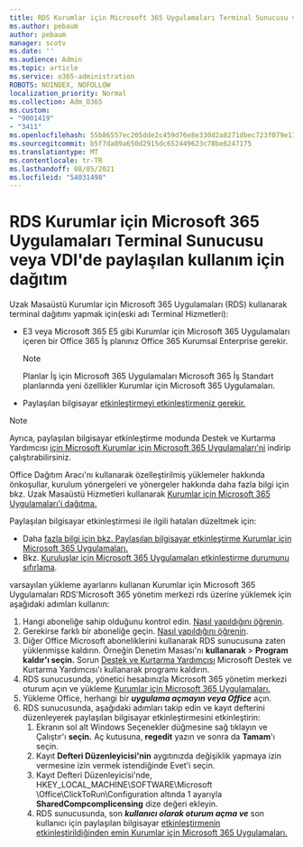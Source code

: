 ```yaml
---
title: RDS Kurumlar için Microsoft 365 Uygulamaları Terminal Sunucusu veya VDI'de paylaşılan kullanım için dağıtım
ms.author: pebaum
author: pebaum
manager: scotv
ms.date: ''
ms.audience: Admin
ms.topic: article
ms.service: o365-administration
ROBOTS: NOINDEX, NOFOLLOW
localization_priority: Normal
ms.collection: Adm_O365
ms.custom:
- "9001419"
- "3411"
ms.openlocfilehash: 55b86557ec205dde2c459d76e8e330d2a8271dbec723f079e119ebe409b41c3f
ms.sourcegitcommit: b5f7da89a650d2915dc652449623c78be6247175
ms.translationtype: MT
ms.contentlocale: tr-TR
ms.lasthandoff: 08/05/2021
ms.locfileid: "54031498"
---
```

# <a name="deploying-microsoft-365-apps-for-enterprise-for-shared-use-on-rds-terminal-server-or-vdi"></a>RDS Kurumlar için Microsoft 365 Uygulamaları Terminal Sunucusu veya VDI'de paylaşılan kullanım için dağıtım

Uzak Masaüstü Kurumlar için Microsoft 365 Uygulamaları (RDS) kullanarak terminal dağıtımı yapmak için(eski adı Terminal Hizmetleri):

- E3 veya Microsoft 365 E5 gibi Kurumlar için Microsoft 365 Uygulamaları içeren bir Office 365 İş planınız Office 365 Kurumsal Enterprise gerekir.
   > [!NOTE]
   > Planlar İş için Microsoft 365 Uygulamaları Microsoft 365 İş Standart planlarında yeni özellikler Kurumlar için Microsoft 365 Uygulamaları.
- Paylaşılan bilgisayar [etkinleştirmeyi etkinleştirmeniz gerekir.](https://docs.microsoft.com/DeployOffice/overview-shared-computer-activation)

> [!NOTE]
> Ayrıca, paylaşılan bilgisayar etkinleştirme modunda Destek ve Kurtarma Yardımcısı [için Microsoft Kurumlar için Microsoft 365 Uygulamaları'ni](https://aka.ms/SaRA_OfficeSCA_M365Portal) indirip çalıştırabilirsiniz.

Office Dağıtım Aracı'nı kullanarak özelleştirilmiş yüklemeler hakkında önkoşullar, kurulum yönergeleri ve yönergeler hakkında daha fazla bilgi için bkz. Uzak Masaüstü Hizmetleri kullanarak [Kurumlar için Microsoft 365 Uygulamaları'i dağıtma.](https://docs.microsoft.com/DeployOffice/deploy-microsoft-365-apps-remote-desktop-services)

Paylaşılan bilgisayar etkinleştirmesi ile ilgili hataları düzeltmek için:

- Daha [fazla bilgi için bkz. Paylaşılan bilgisayar etkinleştirme Kurumlar için Microsoft 365 Uygulamaları.](https://docs.microsoft.com/DeployOffice/troubleshoot-shared-computer-activation)
- Bkz. [Kuruluşlar için Microsoft 365 Uygulamaları etkinleştirme durumunu sıfırlama](https://go.microsoft.com/fwlink/?linkid=2109218).

varsayılan yükleme ayarlarını kullanan Kurumlar için Microsoft 365 Uygulamaları RDS'Microsoft 365 yönetim merkezi rds üzerine yüklemek için aşağıdaki adımları kullanın:

1. Hangi aboneliğe sahip olduğunu kontrol edin. [Nasıl yapıldığını öğrenin](https://docs.microsoft.com/microsoft-365/admin/admin-overview/what-subscription-do-i-have).
2. Gerekirse farklı bir aboneliğe geçin. [Nasıl yapıldığını öğrenin](https://docs.microsoft.com/microsoft-365/commerce/subscriptions/switch-to-a-different-plan).
3. Diğer Office Microsoft aboneliklerini kullanarak RDS sunucusuna zaten yüklenmişse kaldırın. Örneğin Denetim Masası'nı **kullanarak**  >  **Program kaldır'ı seçin.** Sorun [Destek ve Kurtarma Yardımcısı](https://aka.ms/SARA-OfficeUninstall-Alchemy) Microsoft Destek ve Kurtarma Yardımcısı'ı kullanarak programı kaldırın.
4. RDS sunucusunda, yönetici hesabınızla Microsoft 365 yönetim merkezi oturum açın ve yükleme [Kurumlar için Microsoft 365 Uygulamaları.](https://portal.office.com/OLS/MySoftware.aspx)
5. Yükleme Office, herhangi bir ***uygulama açmayın veya Office*** açın.
6. RDS sunucusunda, aşağıdaki adımları takip edin ve kayıt defterini düzenleyerek paylaşılan bilgisayar etkinleştirmesini etkinleştirin:
   1. Ekranın sol alt Windows Seçenekler düğmesine sağ tıklayın ve Çalıştır'ı **seçin.** Aç kutusuna, **regedit** yazın ve sonra da **Tamam**'ı seçin.
   2. Kayıt **Defteri Düzenleyicisi'nin** aygıtınızda değişiklik yapmaya izin vermesine izin vermek istendiğinde Evet'i seçin.
   3. Kayıt Defteri Düzenleyicisi'nde, HKEY_LOCAL_MACHINE\SOFTWARE\Microsoft \Office\ClickToRun\Configuration altında 1 ayarıyla **SharedCompcomplicensing** dize değeri ekleyin.
   4. RDS sunucusunda, son ***kullanıcı olarak oturum açma ve*** son kullanıcı için paylaşılan bilgisayar [etkinleştirmenin etkinleştirildiğinden emin Kurumlar için Microsoft 365 Uygulamaları.](https://docs.microsoft.com/DeployOffice/troubleshoot-shared-computer-activation#verify-that-activation-for-microsoft-365-apps-succeeded)
